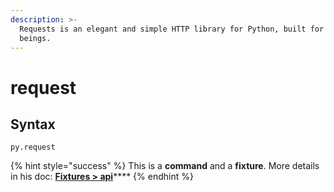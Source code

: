 ```yaml
---
description: >-
  Requests is an elegant and simple HTTP library for Python, built for human
  beings.
---
```


# request

## Syntax

```
py.request
```

{% hint style="success" %}
This is a **command** and a **fixture**. More details in his doc: [**Fixtures > api**](../docs/fixtures/requests.md)****
{% endhint %}
